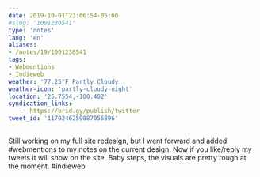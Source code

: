 ```yaml
---
date: 2019-10-01T23:06:54-05:00
#slug: '1001230541'
type: 'notes'
lang: 'en'
aliases:
- /notes/19/1001230541
tags:
- Webmentions
- Indieweb
weather: '77.25°F Partly Cloudy'
weather-icon: 'partly-cloudy-night'
location: '25.7554,-100.402'
syndication_links:
    - https://brid.gy/publish/twitter
tweet_id: '1179246259087056896'
---
```

Still working on my full site redesign, but I went forward and added #webmentions to my notes on the current design.
Now if you like/reply my tweets it will show on the site. Baby steps, the visuals are pretty rough at the moment. #indieweb
